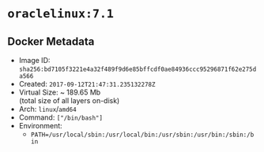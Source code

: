 # `oraclelinux:7.1`

## Docker Metadata

- Image ID: `sha256:bd7105f3221e4a32f489f9d6e85bffcdf0ae84936ccc95296871f62e275da566`
- Created: `2017-09-12T21:47:31.235132278Z`
- Virtual Size: ~ 189.65 Mb  
  (total size of all layers on-disk)
- Arch: `linux`/`amd64`
- Command: `["/bin/bash"]`
- Environment:
  - `PATH=/usr/local/sbin:/usr/local/bin:/usr/sbin:/usr/bin:/sbin:/bin`
